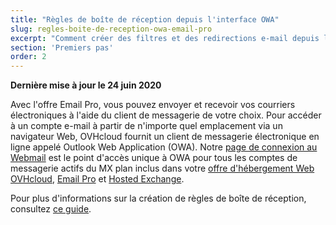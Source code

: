 ```yaml
---
title: "Règles de boîte de réception depuis l'interface OWA"
slug: regles-boite-de-reception-owa-email-pro
excerpt: "Comment créer des filtres et des redirections e-mail depuis l'interface OWA"
section: 'Premiers pas'
order: 2
---
```


**Dernière mise à jour le 24 juin 2020**


Avec l'offre Email Pro, vous pouvez envoyer et recevoir vos courriers électroniques à l'aide du client de messagerie de votre choix. Pour accéder à un compte e-mail à partir de n'importe quel emplacement via un navigateur Web, OVHcloud fournit un client de messagerie électronique en ligne appelé Outlook Web Application (OWA). Notre [page de connexion au Webmail](https://www.ovh.com/fr/mail/) est le point d'accès unique à OWA pour tous les comptes de messagerie actifs du MX plan inclus dans votre [offre d'hébergement Web OVHcloud](https://www.ovh.com/fr/hebergement-web/), [Email Pro](https://www.ovh.com/fr/emails/email-pro/) et [Hosted Exchange](https://www.ovh.com/fr/emails/hosted-exchange/).

Pour plus d'informations sur la création de règles de boîte de réception, consultez [ce guide](https://docs.ovh.com/fr/microsoft-collaborative-solutions/regles-boite-de-reception-owa/).